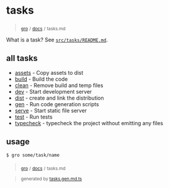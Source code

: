 # tasks

> <sub>[gro](/../..)</sub> <sub>/</sub>
> <sub>[docs](./)</sub> <sub>/</sub>
> <sub>tasks.md</sub>

What is a task? See [`src/tasks/README.md`](../task).

## all tasks

- [assets](../assets.task.ts) - Copy assets to dist
- [build](../build.task.ts) - Build the code
- [clean](../clean.task.ts) - Remove build and temp files
- [dev](../dev.task.ts) - Start development server
- [dist](../dist.task.ts) - create and link the distribution
- [gen](../gen.task.ts) - Run code generation scripts
- [serve](../serve.task.ts) - Start static file server
- [test](../test.task.ts) - Run tests
- [typecheck](../typecheck.task.ts) - typecheck the project without emitting any files

## usage

```bash
$ gro some/task/name
```

> <sub>[gro](/../..)</sub> <sub>/</sub>
> <sub>[docs](./)</sub> <sub>/</sub>
> <sub>tasks.md</sub>

> <sub>generated by [tasks.gen.md.ts](tasks.gen.md.ts)</sub>

